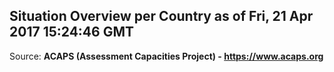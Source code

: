 ## Situation Overview per Country as of Fri, 21 Apr 2017 15:24:46 GMT

Source: **ACAPS (Assessment Capacities Project) - https://www.acaps.org**